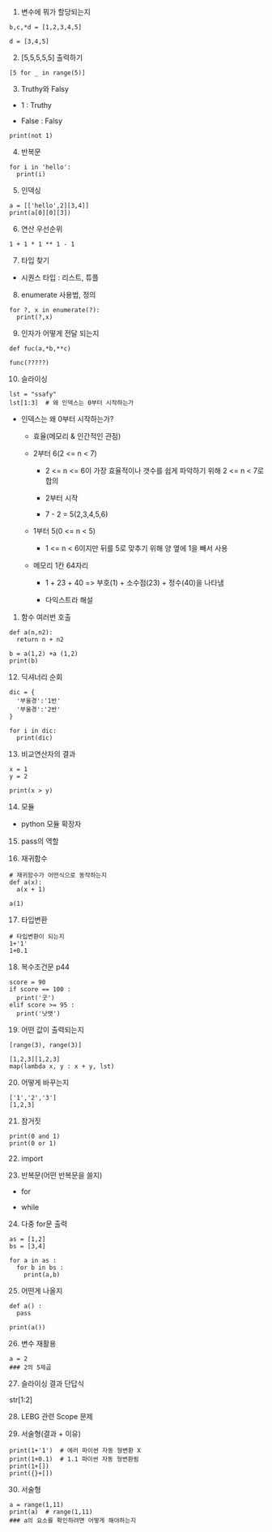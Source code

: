 1. 변수에 뭐가 할당되는지 

  ```
  b,c,*d = [1,2,3,4,5]

  d = [3,4,5]
  ```

2. [5,5,5,5,5] 출력하기

  ```
  [5 for _ in range(5)]
  ```

3. Truthy와 Falsy

  - 1 : Truthy
  
  - False : Falsy

  ```
  print(not 1)
  ```

4. 반복문

  ```
  for i in 'hello':
    print(i)
  ```

5. 인덱싱

  ```
  a = [['hello',2][3,4]]
  print(a[0][0][3])
  ```

6. 연산 우선순위

  ```
  1 + 1 * 1 ** 1 - 1
  ```

7. 타입 찾기

  - 시퀀스 타입 : 리스트, 튜플

8. enumerate 사용법, 정의

  ```
  for ?, x in enumerate(?):
    print(?,x)
  ```

9. 인자가 어떻게 전달 되는지

  ```
  def fuc(a,*b,**c)

  func(?????)
  ```

10. 슬라이싱

  ```
  lst = "ssafy"
  lst[1:3]  # 왜 인덱스는 0부터 시작하는가
  ```

  - 인덱스는 왜 0부터 시작하는가?

    - 효율(메모리 & 인간적인 관점)

    - 2부터 6(2 <= n < 7)

      - 2 <= n <= 6이 가장 효율적이나 갯수를 쉽게 파악하기 위해 2 <= n < 7로 합의
      
      - 2부터 시작

      - 7 - 2 = 5(2,3,4,5,6)
    
    - 1부터 5(0 <= n < 5)
      
      - 1 <= n < 6이지만 뒤를 5로 맞추기 위해 양 옆에 1을 빼서 사용
    
    - 메모리 1칸 64자리

      - 1 + 23 + 40 => 부호(1) + 소수점(23) + 정수(40)을 나타냄

      - 다익스트라 해설

1.  함수 여러번 호출

  ```
  def a(n,n2):
    return n + n2
  
  b = a(1,2) +a (1,2)
  print(b)
  ```

12. 딕셔너리 순회

  ```
  dic = {
    '부울경':'1반'
    '부울경':'2반'
  }

  for i in dic:
    print(dic)
  ```

13. 비교연산자의 결과

  ```
  x = 1
  y = 2

  print(x > y)
  ```

14. 모듈

  - python 모듈 확장자

15. pass의 역할

16. 재귀함수

  ```
  # 재귀함수가 어떤식으로 동작하는지
  def a(x):
    a(x + 1)
  
  a(1)
  ```

17. 타입변환

  ```
  # 타입변환이 되는지
  1+'1'
  1+0.1
  ```

18. 복수조건문 p44

  ```
  score = 90
  if score == 100 :
    print('굿')
  elif score >= 95 :
    print('낫뱃')
  ```

19. 어떤 값이 출력되는지

  ```
  [range(3), range(3)]

  [1,2,3][1,2,3]
  map(lambda x, y : x + y, lst)
  ```

20. 어떻게 바꾸는지

  ```
  ['1','2','3']
  [1,2,3]
  ```

21. 참거짓

  ```
  print(0 and 1)
  print(0 or 1)
  ```

22. import

23. 반복문(어떤 반복문을 쓸지)

  - for

  - while

24. 다중 for문 출력

  ```
  as = [1,2]
  bs = [3,4]

  for a in as :
    for b in bs :
      print(a,b)
  ```

25. 어떤게 나올지

  ```
  def a() :
    pass

  print(a())
  ```

26. 변수 재활용

  ```
  a = 2
  ### 2의 5제곱
  ```

27. 슬라이싱 결과 단답식

  str[1:2]

28. LEBG 관련 Scope 문제

29. 서술형(결과 + 이유)

  ```
  print(1+'1')  # 에러 파이썬 자동 형변환 X
  print(1+0.1)  # 1.1 파이썬 자동 형변환됨
  print(1+[])
  print({}+[])
  ```

30. 서술형

  ```
  a = range(1,11)
  print(a)  # range(1,11)
  ### a의 요소를 확인하려면 어떻게 해야하는지
  ```